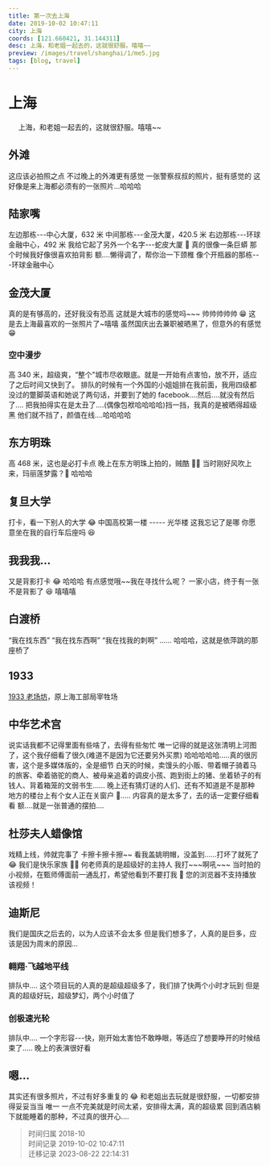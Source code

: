 ```yaml
---
title: 第一次去上海
date: 2019-10-02 10:47:11
city: 上海
coords: [121.660421, 31.144311]
desc: 上海，和老姐一起去的，这就很舒服。嘻嘻~~
preview: /images/travel/shanghai/1/me5.jpg
tags: [blog, travel]
---
```


# 上海

<span>
&nbsp;&nbsp;&nbsp;&nbsp;
上海，和老姐一起去的，这就很舒服。嘻嘻~~
</span>

<!-- more -->

## 外滩

这应该必拍照之点
<ImgItem src="/images/travel/shanghai/1/city2.jpg" />
不过晚上的外滩更有感觉
<ImgItem src="/images/travel/shanghai/1/city6.jpg" />
一张警察叔叔的照片，挺有感觉的
<ImgItem src="/images/travel/shanghai/1/city3.jpg" />
这好像是来上海都必须有的一张照片...哈哈哈
<ImgItem src="/images/travel/shanghai/1/me5.jpg" />

## 陆家嘴

左边那栋---中心大厦，632 米
中间那栋---金茂大厦，420.5 米
右边那栋---环球金融中心，492 米
<ImgItem src="/images/travel/shanghai/1/city1.jpg" />
我给它起了另外一个名字---蛇皮大厦 🤣
真的很像一条巨蟒
那个时候我好像很喜欢拍背影
额....懒得调了，帮你治一下颈椎
<ImgItem src="/images/travel/shanghai/1/me1.jpg" />
像个开瓶器的那栋---环球金融中心
<ImgItem src="/images/travel/shanghai/1/city8.jpg" />

## 金茂大厦

真的是有够高的，还好我没有恐高
<ImgItem src="/images/travel/shanghai/1/city4.jpg" />
这就是大城市的感觉吗\~\~\~
<ImgItem src="/images/travel/shanghai/1/city5.jpg" />
帅帅帅帅帅 😁 这是去上海最喜欢的一张照片了~嘻嘻
虽然国庆出去兼职被晒黑了，但意外的有感觉 😁
<ImgItem src="/images/travel/shanghai/1/me11.jpg" />

### 空中漫步

高 340 米，超级爽，“整个”城市尽收眼底。就是一开始有点害怕，放不开，适应了之后时间又快到了。
排队的时候有一个外国的小姐姐排在我前面，我用四级都没过的蹩脚英语和她说了两句话，并要到了她的 facebook....然后....就没有然后了....
把我拍得实在是太丑了....(偶像包袱哈哈哈哈)挡一挡，我真的是被晒得超级黑
<ImgItem src="/images/travel/shanghai/1/me12.jpg" />
他们就不挡了，颜值在线....哈哈哈哈
<ImgItem src="/images/travel/shanghai/1/we7.jpg" />

## 东方明珠

高 468 米，这也是必打卡点
<ImgItem src="/images/travel/shanghai/1/city9.jpg" />
晚上在东方明珠上拍的，贼酷 👍🏻
当时刚好风吹上来，玛丽莲梦露？🤣 哈哈哈
<ImgItem src="/images/travel/shanghai/1/we2.jpg" />

## 复旦大学

打卡，看一下别人的大学 😂
<ImgItem src="/images/travel/shanghai/1/me6.jpg" />
中国高校第一楼 ----- 光华楼
<ImgItem src="/images/travel/shanghai/1/me8.jpg" />
这我忘记了是哪
<ImgItem src="/images/travel/shanghai/1/we3.jpg" />
你愿意坐在我的自行车后座吗 😆
<ImgItem src="/images/travel/shanghai/1/me.jpg" />

## 我我我...

又是背影打卡 😂 哈哈哈
<ImgItem src="/images/travel/shanghai/1/me7.jpg" />
有点感觉哦\~\~我在寻找什么呢？
<ImgItem src="/images/travel/shanghai/1/me9.jpg" />
一家小店，终于有一张不是背影了 😆 嘻嘻嘻
<ImgItem src="/images/travel/shanghai/1/me2.jpg" />

## 白渡桥

“我在找东西”
“我在找东西啊”
“我在找我的刺啊”
......
哈哈哈，这就是依萍跳的那座桥了
<ImgItem src="/images/travel/shanghai/1/city7.jpg" />

## 1933

[1933 老场坊](https://baike.baidu.com/item/1933%E8%80%81%E5%9C%BA%E5%9D%8A/3558632?fr=aladdin)，原上海工部局宰牲场
<ImgItem src="/images/travel/shanghai/1/1933.jpg" />

## 中华艺术宫

说实话我都不记得里面有些啥了，去得有些匆忙
<ImgItem src="/images/travel/shanghai/1/ysg1.jpg" />
唯一记得的就是这张清明上河图了，这个我仔细看了很久(难道不是因为它还要另外买票)
哈哈哈哈哈.....真的很厉害，这个是多媒体版的，全是细节
白天的时候，卖馒头的小贩、带着帽子骑着马的旅客、牵着骆驼的商人、被母亲追着的调皮小孩、跑到街上的猪、坐着轿子的有钱人、背着箱笼的文弱书生......
晚上还有猜灯谜的人们、还有不知道是不是那种地方的楼台上有个女人正在关窗户 🤣.....
内容真的是太多了，去的话一定要仔细看看
<ImgItem src="/images/travel/shanghai/1/ysg2.jpg" />
额....就是一张普通的摆拍....
<ImgItem src="/images/travel/shanghai/1/we6.jpg" />

## 杜莎夫人蜡像馆

戏精上线，帅就完事了
<ImgItem src="/images/travel/shanghai/1/show2.jpg" />
卡擦卡擦卡擦\~\~
<ImgItem src="/images/travel/shanghai/1/show1.jpg" />
看我盖姚明帽，没盖到......打坏了就死了 😂
<ImgItem src="/images/travel/shanghai/1/me10.jpg" />
我们是快乐家族 ✌🏻
何老师真的是超级好的主持人
<ImgItem src="/images/travel/shanghai/1/me5.jpg" />
我打\~\~\~啊吼\~\~\~
<ImgItem src="/images/travel/shanghai/1/gf.jpg" />
当时拍的小视频，在甄师傅面前一通乱打，希望他看到不要打我 🤣
<VideoItem src="/images/travel/shanghai/1/video1.mp4" controls="controls">您的浏览器不支持播放该视频！</VideoItem>

## 迪斯尼

我们是国庆之后去的，以为人应该不会太多
但是我们想多了，人真的是巨多，应该是因为周末的原因...
<ImgItem src="/images/travel/shanghai/1/me3.jpg" />

### 翱翔·飞越地平线

排队中....
这个项目玩的人真的是超级超级多了，我们排了快两个小时才玩到
但是真的超级好玩，超级梦幻，两个小时值了
<ImgItem src="/images/travel/shanghai/1/disney2.jpg" />

### 创极速光轮

排队中....
一个字形容---快，刚开始太害怕不敢睁眼，等适应了想要睁开的时候结束了.....
<ImgItem src="/images/travel/shanghai/1/disney3.jpg" />
晚上的表演很好看
<ImgItem src="/images/travel/shanghai/1/disney1.jpg" />

## 嗯...

其实还有很多照片，不过有好多重复的 😂
和老姐出去玩就是很舒服，一切都安排得妥妥当当
唯一 一点不完美就是时间太紧，安排得太满，真的超级累
回到酒店躺下就能睡着的那种，不过真的很开心....

> 时间归属 2018-10<br/>
> 时间记录 2019-10-02 10:47:11<br/>
> 迁移记录 2023-08-22 22:14:31
